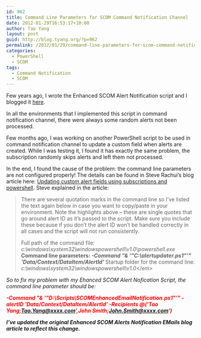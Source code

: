 ```yaml
---
id: 962
title: Command Line Parameters for SCOM Command Notification Channel
date: 2012-01-29T16:53:17+10:00
author: Tao Yang
layout: post
guid: http://blog.tyang.org/?p=962
permalink: /2012/01/29/command-line-parameters-for-scom-command-notification-channel/
categories:
  - PowerShell
  - SCOM
tags:
  - Command Notification
  - SCOM
---
```

Few years ago, I wrote the Enhanced SCOM Alert Notification script and I blogged it <a href="http://blog.tyang.org/2010/07/19/enhanced-scom-alerts-notification-emails/">here</a>.

In all the environments that I implemented this script in command notification channel, there were always some random alerts not been processed.

Few months ago, I was working on another PowerShell script to be used in command notification channel to update a custom field when alerts are created. While I was testing it, I found it has exactly the same problem, the subscription randomly skips alerts and left them not processed.

In the end, I found the cause of the problem: the command line parameters are not configured properly! The details can be found in Steve Rachui’s blog article here: <a href="http://blogs.msdn.com/b/steverac/archive/2010/08/17/updating-custom-alert-fields-using-subscriptions-and-powershell.aspx">Updating custom alert fields using subscriptions and powershell</a>. Steve explained in the article:
<blockquote>There are several quotation marks in the command line so I’ve listed the text again below in case you want to copy/paste in your environment. Note the highlights above – these are single quotes that go around alert ID as it’s passed to the script. Make sure you include these because if you don’t the alert ID won’t be handled correctly in all cases and the script will not run consistently.

Full path of the command file: <em>c:\windows\system32\windowspowershell\v1.0\powershell.exe
</em><strong>Command line parameters: </strong><em><strong>-Command "&amp; '"C:\alertupdater.ps1"'" '$Data/Context/DataItem/AlertId$'
</strong></em>Startup folder for the command line: <em>c:\windows\system32\windowspowershell\v1.0\</em></blockquote>
So to fix my problem with my Ehanced SCOM Alert Nofication Script, the command line parameter should be:

<strong><span style="color: #ff0000;">-Command "&amp; '"D:\Scripts\SCOMEnhancedEmailNotification.ps1"'" -alertID '$Data/Context/DataItem/AlertId$' -Recipients @('Tao Yang;Tao.Yang@xxxx.com’,John Smith;John.Smith@xxxx.com‘)</span></strong>

<strong>I’ve updated the original Enhanced SCOM Alerts Notification EMails blog article to reflect this change.</strong>